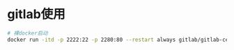 # gitlab使用

```bash
# 裸docker启动
docker run -itd -p 2222:22 -p 2280:80 --restart always gitlab/gitlab-ce:12.6.1-ce.0
```
